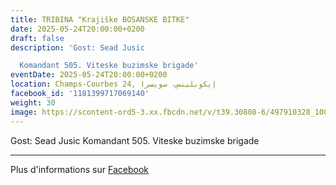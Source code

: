 ```yaml
---
title: TRIBINA "Krajiške BOSANSKE BITKE"
date: 2025-05-24T20:00:00+0200
draft: false
description: 'Gost: Sead Jusic

  Komandant 505. Viteske buzimske brigade'
eventDate: 2025-05-24T20:00:00+0200
location: Champs-Courbes 24, ‏إيكوبلينس‏، ‏سويسرا‏
facebook_id: '1181399717069140'
weight: 30
image: https://scontent-ord5-3.xx.fbcdn.net/v/t39.30808-6/497910328_1007825038144762_7375653666811415510_n.jpg?_nc_cat=110&ccb=1-7&_nc_sid=9e60e4&_nc_ohc=E-V3XWN3AQsQ7kNvwGEXI8r&_nc_oc=AdlEtvkkM_f9YA-EVrTokwMriA64AqkF4S_1CLVy937rsXLeH3F-DjdoZSv2pMcrFCU&_nc_zt=23&_nc_ht=scontent-ord5-3.xx&edm=ABTKTjYEAAAA&_nc_gid=lMR1ru2mYyQFy06LeYxdaA&oh=00_AfWNe8b47RzPY7BR7cskbIqYvgqcVgXUKCgWrbiQG7KGWA&oe=68B6D7AF
---
```


Gost: Sead Jusic
Komandant 505. Viteske buzimske brigade

---

Plus d'informations sur [Facebook](https://facebook.com/events/1181399717069140)